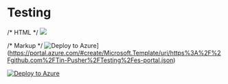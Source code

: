 # Testing
/* HTML */
<img src="https://aka.ms/deploytoazurebutton"/>
 
/* Markup */
![Deploy to Azure](https://aka.ms/deploytoazurebutton)](https://portal.azure.com/#create/Microsoft.Template/uri/https%3A%2F%2Fgithub.com%2FTin-Pusher%2FTesting%2Fes-portal.json)

<a href="https://portal.azure.com/#create/Microsoft.Template/uri/https%3A%2F%2Fraw.githubusercontent.com%2FTin-Pusher%2FTesting%2Fmain%2Fes-portal.json">![Deploy to Azure](https://aka.ms/deploytoazurebutton)</a>
